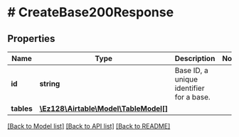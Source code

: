 # # CreateBase200Response

## Properties

Name | Type | Description | Notes
------------ | ------------- | ------------- | -------------
**id** | **string** | Base ID, a unique identifier for a base. |
**tables** | [**\Ez128\Airtable\Model\TableModel[]**](TableModel.md) |  |

[[Back to Model list]](../../README.md#models) [[Back to API list]](../../README.md#endpoints) [[Back to README]](../../README.md)
